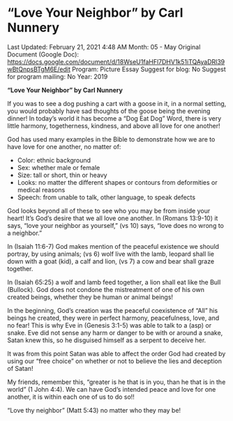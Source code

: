 # “Love Your Neighbor” by Carl Nunnery

Last Updated: February 21, 2021 4:48 AM
Month: 05 - May
Original Document (Google Doc): https://docs.google.com/document/d/18WseU1faHFl7DHV1k51iTQAyaDRl39wBtQnpsBTgM6E/edit
Program: Picture Essay
Suggest for blog: No
Suggest for program mailing: No
Year: 2019

**“Love Your Neighbor” by Carl Nunnery**

If you was to see a dog pushing a cart with a goose in it, in a normal setting, you would probably have sad thoughts of the goose being the evening dinner! In today’s world it has become a “Dog Eat Dog” Word, there is very little harmony, togetherness, kindness, and above all love for one another!

God has used many examples in the Bible to demonstrate how we are to have love for one another, no matter of:

- Color: ethnic background
- Sex: whether male or female
- Size: tall or short, thin or heavy
- Looks: no matter the different shapes or contours from deformities or medical reasons
- Speech: from unable to talk, other language, to speak defects

God looks beyond all of these to see who you may be from inside your heart! It’s God’s desire that we all love one another. In (Romans 13:9-10) it says, “love your neighbor as yourself,” (vs 10) says, “love does no wrong to a neighbor.”

In (Isaiah 11:6-7) God makes mention of the peaceful existence we should portray, by using animals; (vs 6) wolf live with the lamb, leopard shall lie down with a goat (kid), a calf and lion, (vs 7) a cow and bear shall graze together.

In (Isaiah 65:25) a wolf and lamb feed together, a lion shall eat like the Bull (Bullock). God does not condone the mistreatment of one of his own created beings, whether they be human or animal beings!

In the beginning, God’s creation was the peaceful coexistence of “All” his beings he created, they were in perfect harmony, peacefulness, love, and no fear! This is why Eve in (Genesis 3:1-5) was able to talk to a (asp) or snake. Eve did not sense any harm or danger to be with or around a snake, Satan knew this, so he disguised himself as a serpent to deceive her.

It was from this point Satan was able to affect the order God had created by using our “free choice” on whether or not to believe the lies and deception of Satan!

My friends, remember this, “greater is he that is in you, than he that is in the world” (1 John 4:4). We can have God’s intended peace and love for one another, it is within each one of us to do so!!

“Love thy neighbor” (Matt 5:43) no matter who they may be!